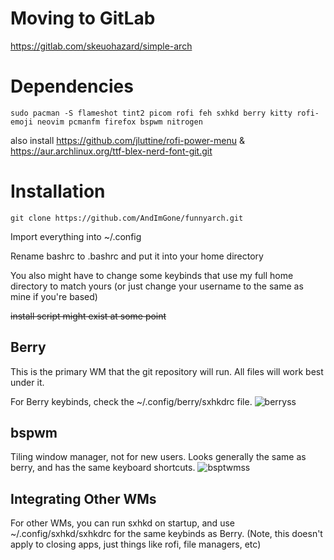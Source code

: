
# Moving to GitLab
https://gitlab.com/skeuohazard/simple-arch



# Dependencies

```console
sudo pacman -S flameshot tint2 picom rofi feh sxhkd berry kitty rofi-emoji neovim pcmanfm firefox bspwm nitrogen
```
also install https://github.com/jluttine/rofi-power-menu & https://aur.archlinux.org/ttf-blex-nerd-font-git.git
# Installation
```console
git clone https://github.com/AndImGone/funnyarch.git
```

Import everything into ~/.config

Rename bashrc to .bashrc and put it into your home directory

You also might have to change some keybinds that use my full home directory to match yours (or just change your username to the same as mine if you're based)

~~install script might exist at some point~~

## Berry

This is the primary WM that the git repository will run. All files will work best under it.

For Berry keybinds, check the ~/.config/berry/sxhkdrc file.
![berryss](https://i.imgur.com/OsFUsUo.png)

## bspwm

Tiling window manager, not for new users. Looks generally the same as berry, and has the same keyboard shortcuts. 
![bsptwmss](https://i.imgur.com/mfQBpDr.png)

## Integrating Other WMs

For other WMs, you can run sxhkd on startup, and use ~/.config/sxhkd/sxhkdrc for the same keybinds as Berry. (Note, this doesn't apply to closing apps, just things like rofi, file managers, etc)

